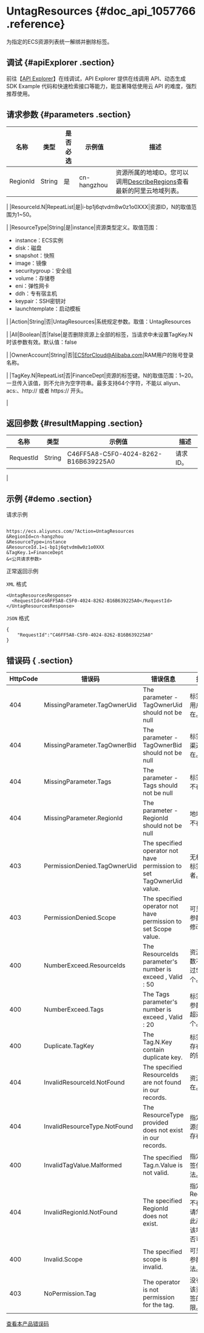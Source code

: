 # UntagResources {#doc_api_1057766 .reference}

为指定的ECS资源列表统一解绑并删除标签。

## 调试 {#apiExplorer .section}

前往【[API Explorer](https://api.aliyun.com/#product=Ecs&api=UntagResources)】在线调试，API Explorer 提供在线调用 API、动态生成 SDK Example 代码和快速检索接口等能力，能显著降低使用云 API 的难度，强烈推荐使用。

## 请求参数 {#parameters .section}

|名称|类型|是否必选|示例值|描述|
|--|--|----|---|--|
|RegionId|String|是|cn-hangzhou|资源所属的地域ID。您可以调用[DescribeRegions](~~25609~~)查看最新的阿里云地域列表。

 |
|ResourceId.N|RepeatList|是|i-bp1j6qtvdm8w0z1o0XXX|资源ID，N的取值范围为1~50。

 |
|ResourceType|String|是|instance|资源类型定义。取值范围：

 -   instance：ECS实例
-   disk：磁盘
-   snapshot：快照
-   image：镜像
-   securitygroup：安全组
-   volume：存储卷
-   eni：弹性网卡
-   ddh：专有宿主机
-   keypair：SSH密钥对
-   launchtemplate：启动模板

 |
|Action|String|否|UntagResources|系统规定参数。取值：UntagResources

 |
|All|Boolean|否|false|是否删除资源上全部的标签，当请求中未设置TagKey.N时该参数有效。默认值：false

 |
|OwnerAccount|String|否|ECSforCloud@Alibaba.com|RAM用户的账号登录名称。

 |
|TagKey.N|RepeatList|否|FinanceDept|资源的标签键。N的取值范围：1~20。一旦传入该值，则不允许为空字符串。最多支持64个字符，不能以 aliyun、acs:、http:// 或者 https:// 开头。

 |

## 返回参数 {#resultMapping .section}

|名称|类型|示例值|描述|
|--|--|---|--|
|RequestId|String|C46FF5A8-C5F0-4024-8262-B16B639225A0|请求ID。

 |

## 示例 {#demo .section}

请求示例

``` {#request_demo}

https://ecs.aliyuncs.com/?Action=UntagResources
&RegionId=cn-hangzhou
&ResourceType=instance
&ResourceId.1=i-bp1j6qtvdm8w0z1o0XXX
&TagKey.1=FinanceDept
&<公共请求参数>

```

正常返回示例

`XML` 格式

``` {#xml_return_success_demo}
<UntagResourcesResponse>
  <RequestId>C46FF5A8-C5F0-4024-8262-B16B639225A0</RequestId>
</UntagResourcesResponse>

```

`JSON` 格式

``` {#json_return_success_demo}
{
	"RequestId":"C46FF5A8-C5F0-4024-8262-B16B639225A0"
}
```

## 错误码 { .section}

|HttpCode|错误码|错误信息|描述|
|--------|---|----|--|
|404|MissingParameter.TagOwnerUid|The parameter - TagOwnerUid should not be null|标签归属用户不存在。|
|404|MissingParameter.TagOwnerBid|The parameter - TagOwnerBid should not be null|标签归属渠道不存在。|
|404|MissingParameter.Tags|The parameter - Tags should not be null|标签参数不存在。|
|404|MissingParameter.RegionId|The parameter - RegionId should not be null|地域参数不存在。|
|403|PermissionDenied.TagOwnerUid|The specified operator not have permission to set TagOwnerUid value.|无权设置标签归属者。|
|403|PermissionDenied.Scope|The specified operator not have permission to set Scope value.|可见范围参数不可修改。|
|400|NumberExceed.ResourceIds|The ResourceIds parameter's number is exceed , Valid : 50|资源ID参数不能超过50个。|
|400|NumberExceed.Tags|The Tags parameter's number is exceed , Valid : 20|标签列表参数不能超过20个。|
|400|Duplicate.TagKey|The Tag.N.Key contain duplicate key.|标签键中存在重复的键。|
|404|InvalidResourceId.NotFound|The specified ResourceIds are not found in our records.|资源不存在。|
|404|InvalidResourceType.NotFound|The ResourceType provided does not exist in our records.|指定的资源类型不存在。|
|400|InvalidTagValue.Malformed|The specified Tag.n.Value is not valid.|指定的标签值不合法。|
|404|InvalidRegionId.NotFound|The specified RegionId does not exist.|指定的 RegionId 不存在，请您检查此产品在该地域是否可用。|
|400|Invalid.Scope|The specified scope is invalid.|可见范围参数非法。|
|403|NoPermission.Tag|The operator is not permission for the tag.|没有操作该资源标签的权限。|

[查看本产品错误码](https://error-center.aliyun.com/status/product/Ecs)

